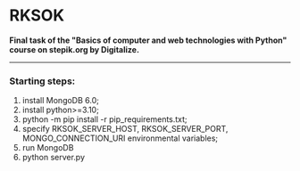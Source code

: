 # RKSOK
**Final task of the "Basics of computer and web technologies with Python" course on stepik.org by Digitalize.**

---

### Starting steps:

1. install MongoDB 6.0; 
2. install python>=3.10;
3. python -m pip install -r pip_requirements.txt;
4. specify RKSOK_SERVER_HOST, RKSOK_SERVER_PORT, MONGO_CONNECTION_URI environmental variables;
5. run MongoDB 
6. python server.py